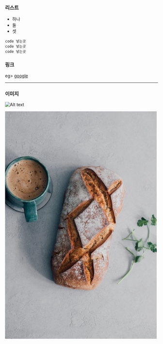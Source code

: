 ### 리스트
+ 하나
+ 둘
+ 셋
```
code 넣는곳
code 넣는곳
code 넣는곳
```
### 링크
 eg> [google](https://www.google.com)
***

### 이미지
![Alt text](https://images.unsplash.com/photo-1592316805710-0d7938864883?ixlib=rb-1.2.1&ixid=eyJhcHBfaWQiOjEyMDd9&auto=format&fit=crop&w=676&q=80)

![Alt text](img/1.png)
